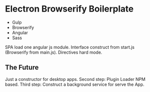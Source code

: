 # Electron Browserify Boilerplate

- Gulp
- Browserify
- Angular
- Sass

SPA load one angular js module.
Interface construct from start.js (Browserify from main.js).
Directives hard mode.

## The Future
Just a constructor for desktop apps.
Second step: Plugin Loader NPM based.
Third step: Construct a background service for serve the App.
